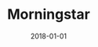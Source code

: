 ---
layout: site
title: "Morningstar"
date: 2018-01-01
categories: [finance]
version: 1.4.8
major: 1
minor: 4
patch: 8
slug: morningstar
link: http://www.morningstar.com/
submitter: lpolepeddi
permalink: /sites/:slug
---